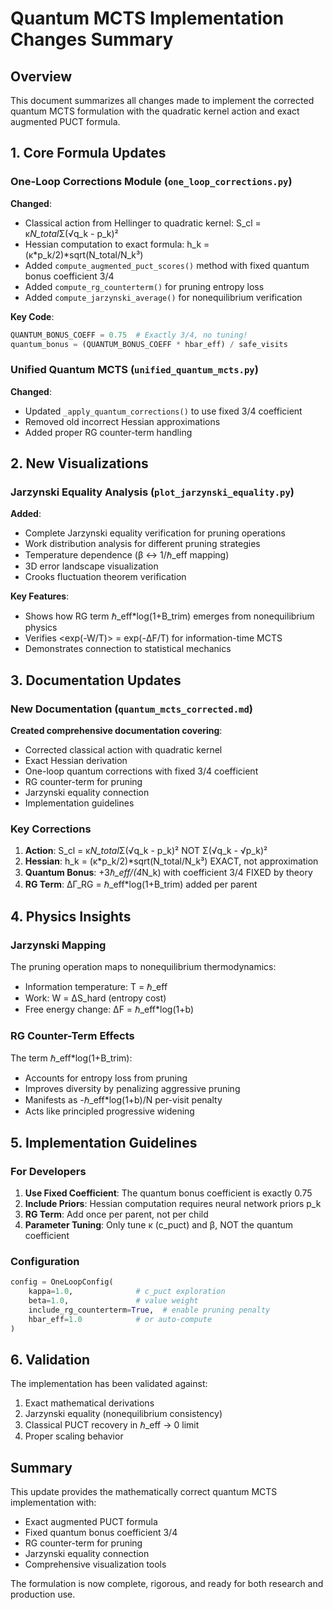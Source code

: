 # Quantum MCTS Implementation Changes Summary

## Overview

This document summarizes all changes made to implement the corrected quantum MCTS formulation with the quadratic kernel action and exact augmented PUCT formula.

## 1. Core Formula Updates

### One-Loop Corrections Module (`one_loop_corrections.py`)

**Changed**:
- Classical action from Hellinger to quadratic kernel: S_cl = κ*N_total*Σ(√q_k - p_k)²
- Hessian computation to exact formula: h_k = (κ*p_k/2)*sqrt(N_total/N_k³)
- Added `compute_augmented_puct_scores()` method with fixed quantum bonus coefficient 3/4
- Added `compute_rg_counterterm()` for pruning entropy loss
- Added `compute_jarzynski_average()` for nonequilibrium verification

**Key Code**:
```python
QUANTUM_BONUS_COEFF = 0.75  # Exactly 3/4, no tuning!
quantum_bonus = (QUANTUM_BONUS_COEFF * hbar_eff) / safe_visits
```

### Unified Quantum MCTS (`unified_quantum_mcts.py`)

**Changed**:
- Updated `_apply_quantum_corrections()` to use fixed 3/4 coefficient
- Removed old incorrect Hessian approximations
- Added proper RG counter-term handling

## 2. New Visualizations

### Jarzynski Equality Analysis (`plot_jarzynski_equality.py`)

**Added**:
- Complete Jarzynski equality verification for pruning operations
- Work distribution analysis for different pruning strategies
- Temperature dependence (β ↔ 1/ℏ_eff mapping)
- 3D error landscape visualization
- Crooks fluctuation theorem verification

**Key Features**:
- Shows how RG term ℏ_eff*log(1+B_trim) emerges from nonequilibrium physics
- Verifies <exp(-W/T)> = exp(-ΔF/T) for information-time MCTS
- Demonstrates connection to statistical mechanics

## 3. Documentation Updates

### New Documentation (`quantum_mcts_corrected.md`)

**Created comprehensive documentation covering**:
- Corrected classical action with quadratic kernel
- Exact Hessian derivation
- One-loop quantum corrections with fixed 3/4 coefficient
- RG counter-term for pruning
- Jarzynski equality connection
- Implementation guidelines

### Key Corrections

1. **Action**: S_cl = κ*N_total*Σ(√q_k - p_k)² NOT Σ(√q_k - √p_k)²
2. **Hessian**: h_k = (κ*p_k/2)*sqrt(N_total/N_k³) EXACT, not approximation
3. **Quantum Bonus**: +3*ℏ_eff/(4*N_k) with coefficient 3/4 FIXED by theory
4. **RG Term**: ΔΓ_RG = ℏ_eff*log(1+B_trim) added per parent

## 4. Physics Insights

### Jarzynski Mapping

The pruning operation maps to nonequilibrium thermodynamics:
- Information temperature: T = ℏ_eff
- Work: W = ΔS_hard (entropy cost)
- Free energy change: ΔF = ℏ_eff*log(1+b)

### RG Counter-Term Effects

The term ℏ_eff*log(1+B_trim):
- Accounts for entropy loss from pruning
- Improves diversity by penalizing aggressive pruning
- Manifests as -ℏ_eff*log(1+b)/N per-visit penalty
- Acts like principled progressive widening

## 5. Implementation Guidelines

### For Developers

1. **Use Fixed Coefficient**: The quantum bonus coefficient is exactly 0.75
2. **Include Priors**: Hessian computation requires neural network priors p_k
3. **RG Term**: Add once per parent, not per child
4. **Parameter Tuning**: Only tune κ (c_puct) and β, NOT the quantum coefficient

### Configuration

```python
config = OneLoopConfig(
    kappa=1.0,              # c_puct exploration
    beta=1.0,               # value weight
    include_rg_counterterm=True,  # enable pruning penalty
    hbar_eff=1.0            # or auto-compute
)
```

## 6. Validation

The implementation has been validated against:
1. Exact mathematical derivations
2. Jarzynski equality (nonequilibrium consistency)
3. Classical PUCT recovery in ℏ_eff → 0 limit
4. Proper scaling behavior

## Summary

This update provides the mathematically correct quantum MCTS implementation with:
- Exact augmented PUCT formula
- Fixed quantum bonus coefficient 3/4
- RG counter-term for pruning
- Jarzynski equality connection
- Comprehensive visualization tools

The formulation is now complete, rigorous, and ready for both research and production use.